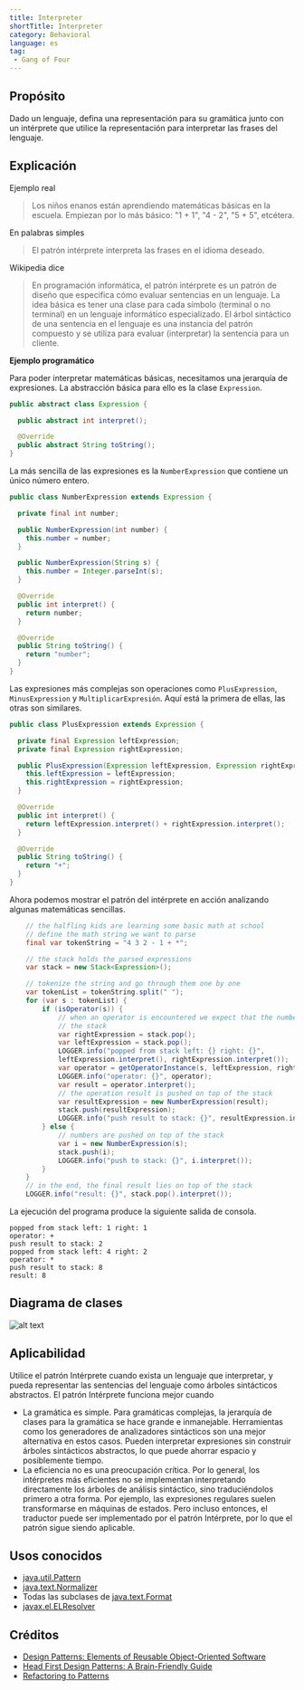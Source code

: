 ```yaml
---
title: Interpreter
shortTitle: Interpreter
category: Behavioral
language: es
tag:
 - Gang of Four
---
```


## Propósito

Dado un lenguaje, defina una representación para su gramática junto con un intérprete que utilice la
representación para interpretar las frases del lenguaje.

## Explicación

Ejemplo real

> Los niños enanos están aprendiendo matemáticas básicas en la escuela. Empiezan por lo más básico: "1 + 1", "4 - 2", "5 + 5", etcétera.

En palabras simples

> El patrón intérprete interpreta las frases en el idioma deseado.

Wikipedia dice

> En programación informática, el patrón intérprete es un patrón de diseño que especifica cómo evaluar sentencias en un lenguaje. La idea básica es tener una clase para cada símbolo (terminal o no terminal) en un lenguaje informático especializado. El árbol sintáctico de una sentencia en el lenguaje es una instancia del patrón compuesto y se utiliza para evaluar (interpretar) la sentencia para un cliente.

**Ejemplo programático**

Para poder interpretar matemáticas básicas, necesitamos una jerarquía de expresiones. La abstracción básica para ello es la clase `Expression`.

```java
public abstract class Expression {

  public abstract int interpret();

  @Override
  public abstract String toString();
}
```

La más sencilla de las expresiones es la `NumberExpression` que contiene un único número entero.

```java
public class NumberExpression extends Expression {

  private final int number;

  public NumberExpression(int number) {
    this.number = number;
  }

  public NumberExpression(String s) {
    this.number = Integer.parseInt(s);
  }

  @Override
  public int interpret() {
    return number;
  }

  @Override
  public String toString() {
    return "number";
  }
}
```

Las expresiones más complejas son operaciones como `PlusExpression`, `MinusExpression` y
`MultiplicarExpresión`. Aquí está la primera de ellas, las otras son similares.

```java
public class PlusExpression extends Expression {

  private final Expression leftExpression;
  private final Expression rightExpression;

  public PlusExpression(Expression leftExpression, Expression rightExpression) {
    this.leftExpression = leftExpression;
    this.rightExpression = rightExpression;
  }

  @Override
  public int interpret() {
    return leftExpression.interpret() + rightExpression.interpret();
  }

  @Override
  public String toString() {
    return "+";
  }
}
```

Ahora podemos mostrar el patrón del intérprete en acción analizando algunas matemáticas sencillas.

```java
    // the halfling kids are learning some basic math at school
    // define the math string we want to parse
    final var tokenString = "4 3 2 - 1 + *";

    // the stack holds the parsed expressions
    var stack = new Stack<Expression>();

    // tokenize the string and go through them one by one
    var tokenList = tokenString.split(" ");
    for (var s : tokenList) {
        if (isOperator(s)) {
            // when an operator is encountered we expect that the numbers can be popped from the top of
            // the stack
            var rightExpression = stack.pop();
            var leftExpression = stack.pop();
            LOGGER.info("popped from stack left: {} right: {}",
            leftExpression.interpret(), rightExpression.interpret());
            var operator = getOperatorInstance(s, leftExpression, rightExpression);
            LOGGER.info("operator: {}", operator);
            var result = operator.interpret();
            // the operation result is pushed on top of the stack
            var resultExpression = new NumberExpression(result);
            stack.push(resultExpression);
            LOGGER.info("push result to stack: {}", resultExpression.interpret());
        } else {
            // numbers are pushed on top of the stack
            var i = new NumberExpression(s);
            stack.push(i);
            LOGGER.info("push to stack: {}", i.interpret());
        }
    }
    // in the end, the final result lies on top of the stack
    LOGGER.info("result: {}", stack.pop().interpret());
```

La ejecución del programa produce la siguiente salida de consola.

```
popped from stack left: 1 right: 1
operator: +
push result to stack: 2
popped from stack left: 4 right: 2
operator: *
push result to stack: 8
result: 8
```

## Diagrama de clases

![alt text](./etc/interpreter_1.png "Interpreter")

## Aplicabilidad

Utilice el patrón Intérprete cuando exista un lenguaje que interpretar, y pueda representar las sentencias
del lenguaje como árboles sintácticos abstractos. El patrón Intérprete funciona mejor cuando

* La gramática es simple. Para gramáticas complejas, la jerarquía de clases para la gramática se hace grande e inmanejable. Herramientas como los generadores de analizadores sintácticos son una mejor alternativa en estos casos. Pueden interpretar expresiones sin construir árboles sintácticos abstractos, lo que puede ahorrar espacio y posiblemente tiempo.
* La eficiencia no es una preocupación crítica. Por lo general, los intérpretes más eficientes no se implementan interpretando directamente los árboles de análisis sintáctico, sino traduciéndolos primero a otra forma. Por ejemplo, las expresiones regulares suelen transformarse en máquinas de estados. Pero incluso entonces, el traductor puede ser implementado por el patrón Intérprete, por lo que el patrón sigue siendo aplicable.

## Usos conocidos

* [java.util.Pattern](http://docs.oracle.com/javase/8/docs/api/java/util/regex/Pattern.html)
* [java.text.Normalizer](http://docs.oracle.com/javase/8/docs/api/java/text/Normalizer.html)
* Todas las subclases de [java.text.Format](http://docs.oracle.com/javase/8/docs/api/java/text/Format.html)
* [javax.el.ELResolver](http://docs.oracle.com/javaee/7/api/javax/el/ELResolver.html)


## Créditos

* [Design Patterns: Elements of Reusable Object-Oriented Software](https://www.amazon.com/gp/product/0201633612/ref=as_li_tl?ie=UTF8&camp=1789&creative=9325&creativeASIN=0201633612&linkCode=as2&tag=javadesignpat-20&linkId=675d49790ce11db99d90bde47f1aeb59)
* [Head First Design Patterns: A Brain-Friendly Guide](https://www.amazon.com/gp/product/0596007124/ref=as_li_tl?ie=UTF8&camp=1789&creative=9325&creativeASIN=0596007124&linkCode=as2&tag=javadesignpat-20&linkId=6b8b6eea86021af6c8e3cd3fc382cb5b)
* [Refactoring to Patterns](https://www.amazon.com/gp/product/0321213351/ref=as_li_tl?ie=UTF8&camp=1789&creative=9325&creativeASIN=0321213351&linkCode=as2&tag=javadesignpat-20&linkId=2a76fcb387234bc71b1c61150b3cc3a7)
